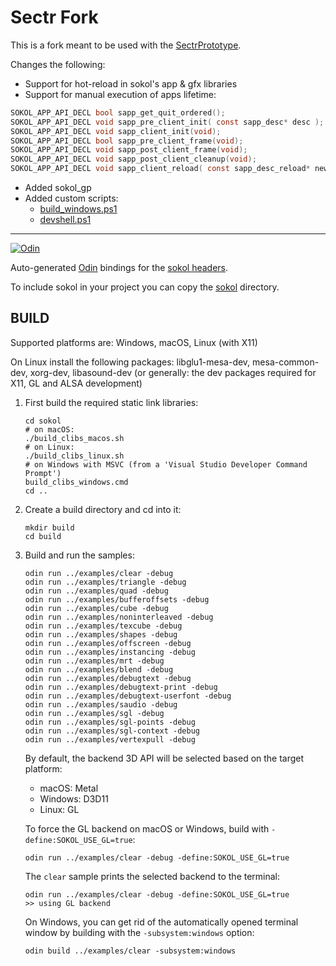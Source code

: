 # Sectr Fork

This is a fork meant to be used with the [SectrPrototype](https://github.com/Ed94/SectrPrototype).

Changes the following:

- Support for hot-reload in sokol's app & gfx libraries  
- Support for manual execution of apps lifetime:

```c
SOKOL_APP_API_DECL bool sapp_get_quit_ordered();
SOKOL_APP_API_DECL void sapp_pre_client_init( const sapp_desc* desc );
SOKOL_APP_API_DECL void sapp_client_init(void);
SOKOL_APP_API_DECL bool sapp_pre_client_frame(void);
SOKOL_APP_API_DECL void sapp_post_client_frame(void);
SOKOL_APP_API_DECL void sapp_post_client_cleanup(void);
SOKOL_APP_API_DECL void sapp_client_reload( const sapp_desc_reload* new_callbacks);
```

- Added sokol_gp
- Added custom scripts:
  - [build_windows.ps1](./build_windows.ps1)
  - [devshell.ps1](./devshell.ps1)

---

[![Odin](https://github.com/floooh/sokol-odin/actions/workflows/main.yml/badge.svg)](https://github.com/floooh/sokol-odin/actions/workflows/main.yml)

Auto-generated [Odin](https://github.com/odin-lang/odin) bindings for the [sokol headers](https://github.com/floooh/sokol).

To include sokol in your project you can copy the [sokol](sokol/) directory.

## BUILD

Supported platforms are: Windows, macOS, Linux (with X11)

On Linux install the following packages: libglu1-mesa-dev, mesa-common-dev, xorg-dev, libasound-dev
(or generally: the dev packages required for X11, GL and ALSA development)

1. First build the required static link libraries:

    ```
    cd sokol
    # on macOS:
    ./build_clibs_macos.sh
    # on Linux:
    ./build_clibs_linux.sh
    # on Windows with MSVC (from a 'Visual Studio Developer Command Prompt')
    build_clibs_windows.cmd
    cd ..
    ```

2. Create a build directory and cd into it:
    ```
    mkdir build
    cd build
    ```

3. Build and run the samples:
    ```
    odin run ../examples/clear -debug
    odin run ../examples/triangle -debug
    odin run ../examples/quad -debug
    odin run ../examples/bufferoffsets -debug
    odin run ../examples/cube -debug
    odin run ../examples/noninterleaved -debug
    odin run ../examples/texcube -debug
    odin run ../examples/shapes -debug
    odin run ../examples/offscreen -debug
    odin run ../examples/instancing -debug
    odin run ../examples/mrt -debug
    odin run ../examples/blend -debug
    odin run ../examples/debugtext -debug
    odin run ../examples/debugtext-print -debug
    odin run ../examples/debugtext-userfont -debug
    odin run ../examples/saudio -debug
    odin run ../examples/sgl -debug
    odin run ../examples/sgl-points -debug
    odin run ../examples/sgl-context -debug
    odin run ../examples/vertexpull -debug
    ```

    By default, the backend 3D API will be selected based on the target platform:

    - macOS: Metal
    - Windows: D3D11
    - Linux: GL

    To force the GL backend on macOS or Windows, build with ```-define:SOKOL_USE_GL=true```:

    ```
    odin run ../examples/clear -debug -define:SOKOL_USE_GL=true
    ```

    The ```clear``` sample prints the selected backend to the terminal:

    ```
    odin run ../examples/clear -debug -define:SOKOL_USE_GL=true
    >> using GL backend
    ```

    On Windows, you can get rid of the automatically opened terminal window
    by building with the ```-subsystem:windows``` option:

    ```
    odin build ../examples/clear -subsystem:windows
    ```
